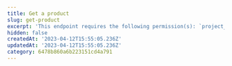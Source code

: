 ```yaml
---
title: Get a product
slug: get-product
excerpt: 'This endpoint requires the following permission(s): `project_configuration:products:read`.'
hidden: false
createdAt: '2023-04-12T15:55:05.236Z'
updatedAt: '2023-04-12T15:55:05.236Z'
category: 6478b860a6b223151cd4a791
---
```

